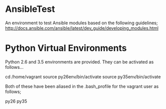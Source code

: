 # AnsibleTest
An environment to test Ansible modules based on the following guidelines; http://docs.ansible.com/ansible/latest/dev_guide/developing_modules.html


# Python Virtual Environments

Python 2.6 and 3.5 environments are provided. They can be activated as follows...

cd /home/vagrant
source py26env/bin/activate
source py35env/bin/activate

Both of these have been aliased in the .bash_profile for the vagrant user as follows;

py26
py35
